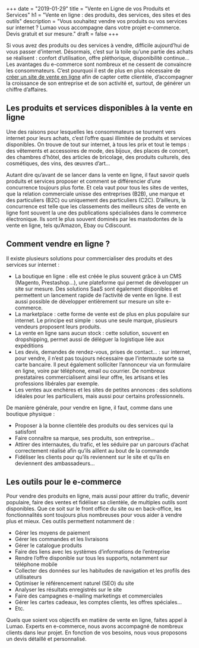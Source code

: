 +++
date = "2019-01-29"
title = "Vente en Ligne de vos Produits et Services"
h1 = "Vente en ligne : des produits, des services, des sites et des outils"
description = "Vous souhaitez vendre vos produits ou vos services sur internet ? Lumao vous accompagne dans votre projet e-commerce. Devis gratuit et sur mesure."
draft = false
+++

Si vous avez des produits ou des services à vendre, difficile aujourd’hui de vous passer d’internet. Désormais, c’est sur la toile qu’une partie des achats se réalisent : confort d’utilisation, offre pléthorique, disponibilité continue… Les avantages du e-commerce sont nombreux et ne cessent de convaincre les consommateurs. C’est pourquoi il est de plus en plus nécessaire de [créer un site de vente en ligne](/ecommerce/creation/) afin de capter cette clientèle, d’accompagner la croissance de son entreprise et de son activité et, surtout, de générer un chiffre d’affaires.

## Les produits et services disponibles à la vente en ligne

Une des raisons pour lesquelles les consommateurs se tournent vers internet pour leurs achats, c’est l’offre quasi illimitée de produits et services disponibles. On trouve de tout sur internet, à tous les prix et tout le temps : des vêtements et accessoires de mode, des bijoux, des places de concert, des chambres d’hôtel, des articles de bricolage, des produits culturels, des cosmétiques, des vins, des œuvres d’art… 

Autant dire qu’avant de se lancer dans la vente en ligne, il faut savoir quels produits et services proposer et comment se différencier d’une concurrence toujours plus forte. Et cela vaut pour tous les sites de ventes, que la relation commerciale unisse des entreprises (B2B), une marque et des particuliers (B2C) ou uniquement des particuliers (C2C). D’ailleurs, la concurrence est telle que les classements des meilleurs sites de vente en ligne font souvent la une des publications spécialisées dans le commerce électronique. Ils sont le plus souvent dominés par les mastodontes de la vente en ligne, tels qu’Amazon, Ebay ou Cdiscount.

## Comment vendre en ligne ?

Il existe plusieurs solutions pour commercialiser des produits et des services sur internet :

-	La boutique en ligne : elle est créée le plus souvent grâce à un CMS (Magento, Prestashop…), une plateforme qui permet de développer un site sur mesure. Des solutions SaaS sont également disponibles et permettent un lancement rapide de l’activité de vente en ligne. Il est aussi possible de développer entièrement sur mesure un site e-commerce.
-	La marketplace : cette forme de vente est de plus en plus populaire sur internet. Le principe est simple : sous une seule marque, plusieurs vendeurs proposent leurs produits.
-	La vente en ligne sans aucun stock : cette solution, souvent en dropshipping, permet aussi de déléguer la logistique liée aux expéditions
-	Les devis, demandes de rendez-vous, prises de contact… : sur internet, pour vendre, il n’est pas toujours nécessaire que l’internaute sorte sa carte bancaire. Il peut également solliciter l’annonceur via un formulaire en ligne, voire par téléphone, email ou courrier. De nombreux prestataires commercialisent ainsi leur offre, les artisans et les professions libérales par exemple.
-	Les ventes aux enchères et les sites de petites annonces : des solutions idéales pour les particuliers, mais aussi pour certains professionnels.

De manière générale, pour vendre en ligne, il faut, comme dans une boutique physique :

-	Proposer à la bonne clientèle des produits ou des services qui la satisfont
-	Faire connaître sa marque, ses produits, son entreprise…
-	Attirer des internautes, du trafic, et les séduire par un parcours d’achat correctement réalisé afin qu’ils aillent au bout de la commande
-	Fidéliser les clients pour qu’ils reviennent sur le site et qu’ils en deviennent des ambassadeurs…

## Les outils pour le e-commerce

Pour vendre des produits en ligne, mais aussi pour attirer du trafic, devenir populaire, faire des ventes et fidéliser sa clientèle, de multiples outils sont disponibles. Que ce soit sur le front office du site ou en back-office, les fonctionnalités sont toujours plus nombreuses pour vous aider à vendre plus et mieux. Ces outils permettent notamment de :

-	Gérer les moyens de paiement
-	Gérer les commandes et les livraisons
-	Gérer le catalogue produits
-	Faire des liens avec les systèmes d’informations de l’entreprise
-	Rendre l’offre disponible sur tous les supports, notamment sur téléphone mobile
-	Collecter des données sur les habitudes de navigation et les profils des utilisateurs
-	Optimiser le référencement naturel (SEO) du site
-	Analyser les résultats enregistrés sur le site
-	Faire des campagnes e-mailing marketings et commerciales
-	Gérer les cartes cadeaux, les comptes clients, les offres spéciales…
-	Etc.

Quels que soient vos objectifs en matière de vente en ligne, faites appel à Lumao. Experts en e-commerce, nous avons accompagné de nombreux clients dans leur projet. En fonction de vos besoins, nous vous proposons un devis détaillé et personnalisé.
